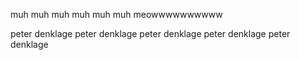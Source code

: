 muh muh muh muh muh muh meowwwwwwwwww


peter denklage peter denklage peter denklage peter denklage peter denklage
